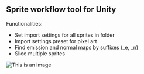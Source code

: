## Sprite workflow tool for Unity

Functionalities:
* Set import settings for all sprites in folder
* Import settings preset for pixel art
* Find emission and normal maps by suffixes (_e, _n)
* Slice multiple sprites

![This is an image](https://imgur.com/V6TURo0)
